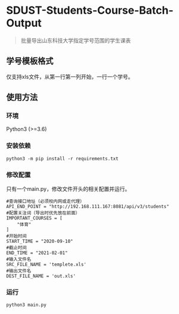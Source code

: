 # SDUST-Students-Course-Batch-Output

> 批量导出山东科技大学指定学号范围的学生课表

## 学号模板格式

仅支持xls文件，从第一行第一列开始，一行一个学号。

## 使用方法

### 环境

Python3 (>=3.6)

### 安装依赖

```shell
python3 -m pip install -r requirements.txt
```

### 修改配置

只有一个main.py，修改文件开头的相关配置并运行。

```
#查询接口地址（必须校内网或走代理）
API_END_POINT = "http://192.168.111.167:8081/api/v3/students"
#配置关注词（导出时优先放在前面）
IMPORTANT_COURSES = [
    "体育"
]
#开始时间
START_TIME = "2020-09-10"
#截止时间
END_TIME = "2021-02-01"
#输入文件名
SRC_FILE_NAME = 'templete.xls'
#输出文件名
DEST_FILE_NAME = 'out.xls'
```

### 运行

```shell
python3 main.py
```




